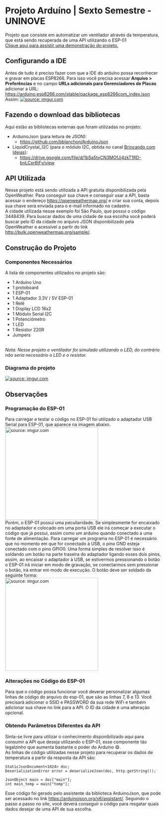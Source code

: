 # Projeto Arduíno | Sexto Semestre - UNINOVE
Projeto que consiste em automatizar um ventilador através da temperatura, que está sendo recuperada de uma API utilizando o ESP-01
<br>
<a href="https://www.youtube.com/watch?v=bhNj7T8SkS8" target="_blank">Clique aqui para assistir uma demonstração do projeto.</a>

## Configurando a IDE
Antes de tudo é preciso fazer com que a IDE do arduíno possa reconhecer e gravar em placas ESP8266. Para isso você precisa acessar <b>Arquivo > Preferências</b> e no campo <b>URLs adicionais para Gerenciadores de Placas</b> adicionar a URL: <a>https://arduino.esp8266.com/stable/package_esp8266com_index.json</a>
<br>Assim:
<a href="https://imgur.com/t43sUXu"><img src="https://i.imgur.com/t43sUXu.png" title="source: imgur.com" /></a>

## Fazendo o download das bibliotecas
Aqui estão as bibliotecas externas que foram utilizadas no projeto: <br>
* ArduinoJson (para leitura de JSON): 
  * https://github.com/bblanchon/ArduinoJson
* LiquidCrystal_I2C (para o módulo I2C, obtida no canal [Brincando com Ideias](https://www.youtube.com/watch?v=5OSPk5oHhVM)):
  * https://drive.google.com/file/d/1bSa5tyCN3MOfJj4zkT1RD-bnLCxr6tFv/view

## API Utilizada
Nesse projeto está sendo utilizada a API gratuita disponibilizada pela OpenWeather. Para conseguir sua chave e conseguir usar a API, basta acessar o endereço https://openweathermap.org/ e criar sua conta, depois sua chave será enviada para o e-mail informado no cadastro. <br>
A cidade utilizada nesse exemplo foi São Paulo, que possui o código 3448439. Para buscar dados de uma cidade de sua escolha você poderá buscar pelo ID da cidade no arquivo JSON disponibilizado pela OpenWeather e acessível a partir do link http://bulk.openweathermap.org/sample/.

## Construção do Projeto
### Componentes Necessários
A lista de componentes utilizados no projeto são:
* 1 Arduíno Uno
* 1 protoboard
* 1 ESP-01
* 1 Adaptador 3.3V / 5V ESP-01
* 1 Relê
* 1 Display LCD 16x2
* 1 Módulo Serial I2C
* 1 Potenciômetro
* 1 LED
* 1 Resistor 220R
* Jumpers
<br>
<em>Nota: Nesse projeto o ventilador foi simulado utilizando o LED, do contrário não seria necessário o LED e o resistor.</em>

### Diagrama do projeto
<a href="https://imgur.com/9KHQv8P"><img src="https://i.imgur.com/9KHQv8P.png" title="source: imgur.com" /></a>

## Observações
### Programação do ESP-01
Para carregar e testar o código no ESP-01 foi utilizado o adaptador USB Serial para ESP-01, que aparece na imagem abaixo.
<br>
<a href="https://imgur.com/8Z9mYac"><img src="https://i.imgur.com/8Z9mYac.png" title="source: imgur.com" style="width: auto; height: 300px;"/></a>
<br>
Porém, o ESP-01 possui uma peculiaridade. Se simplesmente for encaixado no adaptador e colocado em uma porta USB ele irá começar a executar o código que já possui, assim como um arduíno quando conectado a uma fonte de alimentação. Para carregar um programa no ESP-01 é necessário que no momento em que for conectado à USB, o pino GND esteja conectado com o pino GPIO0. Uma forma simples de resolver isso é soldando um botão na parte traseira do adaptador ligando esses dois pinos, assim, ao encaixar o adaptador à USB, se estivermos pressionando o botão o ESP-01 irá iniciar em modo de gravação, se conectarmos sem pressionar o botão, irá entrar em modo de execução. O botão deve ser soldado da seguinte forma:<br>
<a href="https://imgur.com/jaJj2q9"><img src="https://i.imgur.com/jaJj2q9.png" title="source: imgur.com" style="width: auto; height: 300px;"/></a>

### Alterações no Código do ESP-01
Para que o código possa funcionar você deverar personalizar algumas linhas de código do arquivo do esp-01, que são as linhas 7, 8 e 13. Você precisará adicionar o SSID e PASSWORD da sua rede WiFi e também adicionar sua chave no link para a API. O ID da cidade é uma alteração opcional.

### Obtendo Parâmetros Diferentes da API
Sinta-se livre para utilizar o conhecimento disponibilizado aqui para consumir a API que deseja utilizando o ESP-01, esse componente tão legalzinho que aumenta bastante o poder do Arduíno 😄.<br>
As linhas de código utilizadas nesse projeto para recuperar os dados de temperatura a partir da resposta da API são:<br>
```
StaticJsonDocument<1024> doc;
DeserializationError error = deserializeJson(doc, http.getString());

JsonObject main = doc["main"];
int main_temp = main["temp"];
```
Esse código foi gerado pelo assistente da biblioteca ArduinoJson, que pode ser acessado no link https://arduinojson.org/v6/assistant/.
Seguindo o passo a passo no site, você deverá conseguir o código para resgatar quais dados desejar de uma API de sua escolha.
